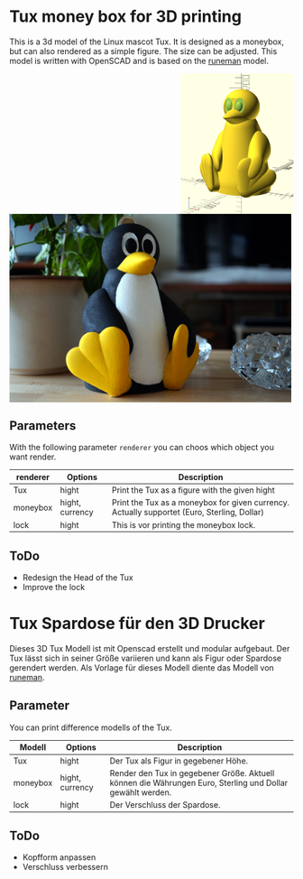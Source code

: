 # Tux money box for 3D printing


 
This is a 3d model of the Linux mascot Tux. It is designed as a moneybox, but can also rendered as a simple figure. The size can be adjusted. This model is written with OpenSCAD and is based on the [runeman](runeman.org/3d/tux) model.

 <img align="right" width="200" alt="Tux money box Openscad image" src="images/tux_openscad.png">

 <img align="center" width="500" alt="Finished painted Tux." src="images/tux-final.JPG">

## Parameters

With the following parameter ``renderer`` you can choos which object you want render.

 
| renderer   | Options         | Description                                                                                 |
| -----    | ------          | -----------                                                                                 |
| Tux      | hight           | Print the Tux as a figure with the given hight                                                     |
| moneybox | hight, currency | Print the Tux as a moneybox for given currency. Actually supportet (Euro, Sterling, Dollar) |
| lock     | hight           | This is vor printing the moneybox lock.                                                     |

## ToDo

- Redesign the Head of the Tux
- Improve the lock

# Tux Spardose für den 3D Drucker
Dieses 3D Tux Modell ist mit Openscad erstellt und modular aufgebaut. Der Tux lässt sich in seiner Größe variieren und kann als Figur oder Spardose gerendert werden. Als Vorlage für dieses Modell diente das Modell von [runeman](runeman.org/3d/tux).

## Parameter

You can print difference modells of the Tux. 

| Modell   | Options         | Description                                                                                 |
| -----    | ------          | -----------                                                                                 |
| Tux      | hight           | Der Tux als Figur in gegebener Höhe.                                              |
| moneybox | hight, currency | Render den Tux in gegebener Größe. Aktuell können die Währungen Euro, Sterling und Dollar gewählt werden. |
| lock     | hight           |  Der Verschluss der Spardose.                                |

## ToDo

- Kopfform anpassen
- Verschluss verbessern

